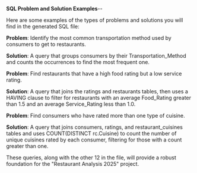 **SQL Problem and Solution Examples**--



Here are some examples of the types of problems and solutions you will find in the generated SQL file:



**Problem**: Identify the most common transportation method used by consumers to get to restaurants.

**Solution**: A query that groups consumers by their Transportation\_Method and counts the occurrences to find the most frequent one.



**Problem**: Find restaurants that have a high food rating but a low service rating.

**Solution**: A query that joins the ratings and restaurants tables, then uses a HAVING clause to filter for restaurants with an average Food\_Rating greater than 1.5 and an average Service\_Rating less than 1.0.



**Problem**: Find consumers who have rated more than one type of cuisine.

**Solution**: A query that joins consumers, ratings, and restaurant\_cuisines tables and uses COUNT(DISTINCT rc.Cuisine) to count the number of unique cuisines rated by each consumer, filtering for those with a count greater than one.



These queries, along with the other 12 in the file, will provide a robust foundation for the "Restaurant Analysis 2025" project.

